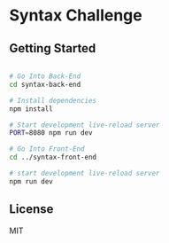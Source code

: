 Syntax Challenge
==================================

Getting Started
---------------

```sh

# Go Into Back-End
cd syntax-back-end

# Install dependencies
npm install

# Start development live-reload server
PORT=8080 npm run dev

# Go Into Front-End
cd ../syntax-front-end

# start development live-reload server
npm run dev

```

License
-------

MIT
